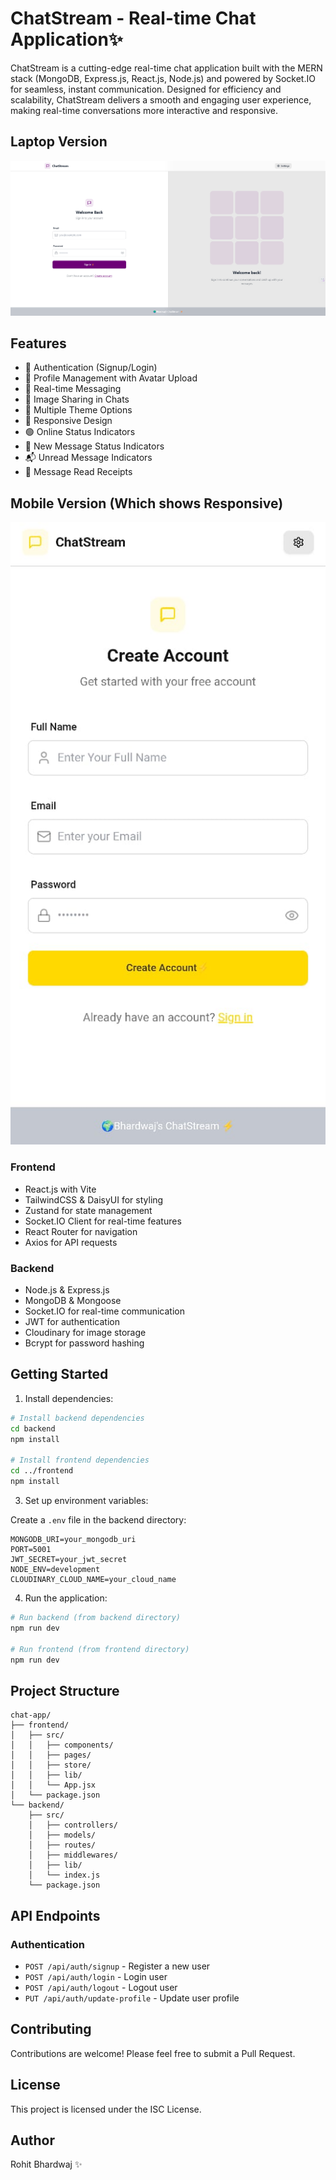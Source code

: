    # ChatStream - Real-time Chat Application✨

ChatStream is a cutting-edge real-time chat application built with the MERN stack (MongoDB, Express.js, React.js, Node.js) and powered by Socket.IO for seamless, instant communication. Designed for efficiency and scalability, ChatStream delivers a smooth and engaging user experience, making real-time conversations more interactive and responsive.
## Laptop Version
![ChatStream Screenshot](https://github.com/Rohit201Bh/Full-Stack-ChatStream/blob/08be81643d471d8fc681aa977c49bb19b463da5b/Img%201.png)

## Features

- 🔐 Authentication (Signup/Login)
- 👤 Profile Management with Avatar Upload
- 💬 Real-time Messaging
- 🌅 Image Sharing in Chats
- 🎨 Multiple Theme Options
- 📱 Responsive Design
- 🟢 Online Status Indicators
- 🔴 New Message Status Indicators
- 📬 Unread Message Indicators
- 💫 Message Read Receipts

## Mobile Version (Which shows Responsive)
![ChatStream Screenshot](https://github.com/Rohit201Bh/Full-Stack-ChatStream/blob/08be81643d471d8fc681aa977c49bb19b463da5b/WhatsApp%20Image%202025-03-18%20at%201.18.36%20PM.jpeg)

### Frontend
- React.js with Vite
- TailwindCSS & DaisyUI for styling
- Zustand for state management
- Socket.IO Client for real-time features
- React Router for navigation
- Axios for API requests

### Backend
- Node.js & Express.js
- MongoDB & Mongoose
- Socket.IO for real-time communication
- JWT for authentication
- Cloudinary for image storage
- Bcrypt for password hashing

## Getting Started

1. Install dependencies:
```bash
# Install backend dependencies
cd backend
npm install

# Install frontend dependencies
cd ../frontend
npm install
```

3. Set up environment variables:

Create a `.env` file in the backend directory:
```env
MONGODB_URI=your_mongodb_uri
PORT=5001
JWT_SECRET=your_jwt_secret
NODE_ENV=development
CLOUDINARY_CLOUD_NAME=your_cloud_name
```

4. Run the application:

```bash
# Run backend (from backend directory)
npm run dev

# Run frontend (from frontend directory)
npm run dev
```

## Project Structure

```
chat-app/
├── frontend/
│   ├── src/
│   │   ├── components/
│   │   ├── pages/
│   │   ├── store/
│   │   ├── lib/
│   │   └── App.jsx
│   └── package.json
└── backend/
    ├── src/
    │   ├── controllers/
    │   ├── models/
    │   ├── routes/
    │   ├── middlewares/
    │   ├── lib/
    │   └── index.js
    └── package.json
```

## API Endpoints

### Authentication
- `POST /api/auth/signup` - Register a new user
- `POST /api/auth/login` - Login user
- `POST /api/auth/logout` - Logout user
- `PUT /api/auth/update-profile` - Update user profile

## Contributing

Contributions are welcome! Please feel free to submit a Pull Request.

## License

This project is licensed under the ISC License.

## Author

Rohit Bhardwaj ✨



